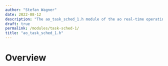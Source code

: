 ```yaml
---
author: "Stefan Wagner"
date: 2022-08-12
description: "The ao_task_sched_1.h module of the ao real-time operating system."
draft: true
permalink: /modules/task-sched-1/
title: "ao_task_sched_1.h"
---
```


# Overview
